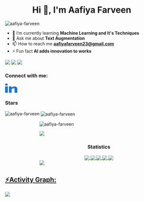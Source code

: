 <h1 align="center">Hi 👋, I'm Aafiya Farveen</h1>
<p align="left"> <img src="https://komarev.com/ghpvc/?username=aafiya-farveen&label=Profile%20views&color=0e75b6&style=flat" alt="aafiya-farveen" /> </p>


- 🌱 I’m currently learning **Machine Learning and It's Techniques**
- 💬 Ask me about **Text Augmentation**
- 📫 How to reach me **aafiyafarveen23@gmail.com**
- ⚡ Fun fact **AI adds innovation to works**

<div> <a href="https://www.linkedin.com/in/aafiya-farveen" target="_blank"><img src="https://img.shields.io/badge/LinkedIn-0077B5?style=for-the-badge&logo=linkedin&logoColor=white" target="_blank"></a>
<a href="https://github.com/aafiya-farveen" target="_blank"><img src="https://img.shields.io/badge/GitHub-100000?style=for-the-badge&logo=github&logoColor=white" target="_blank"></a>
<a href = "mailto:aafiyafarveen23@gmail.com"><img src="https://img.shields.io/badge/-Gmail-%23333?style=for-the-badge&logo=gmail&logoColor=white" target="_blank"></a>
</div><h3 align="left">Connect with me:</h3>
<p align="left">
<a href="https://linkedin.com/in/aafiya-farveen" target="blank"><img align="center" src="https://raw.githubusercontent.com/teamedwardforever/Readme-Generator/71f25dd8b98329b168142a6b782a107b75eab178/svg/Social/linked-in-alt.svg" alt="aafiya-farveen" height="30" width="40" /></a></p>

<h3 align="left">Stars</h3>
<img align="left" height="180em" src="https://github-readme-stats.vercel.app/api/top-langs/?username=aafiya-farveen&layout=compact&theme=dark" alt=aafiya-farveen />

<p>&nbsp;<img align="center" height="180em" src="https://github-readme-stats.vercel.app/api?username=aafiya-farveen&show_icons=true&locale=en&theme=dark" alt="aafiya-farveen" /></p>

<p><img align="center" height="180em" src="https://github-readme-streak-stats.herokuapp.com/?user=aafiya-farveen&theme=dark" alt="aafiya-farveen" /></p>

<img src="https://user-images.githubusercontent.com/73097560/115834477-dbab4500-a447-11eb-908a-139a6edaec5c.gif"><h3 align="center">Statistics</h3>
<div align="center">
<a href="https://github.com/aafiya-farveen">
<img align="center" src="http://github-profile-summary-cards.vercel.app/api/cards/stats?username=aafiya-farveen&theme=2077" height="180em" />
<img align="center" src="http://github-profile-summary-cards.vercel.app/api/cards/most-commit-language?username=aafiya-farveen&theme=2077" height="180em" />
<img align="center" src="http://github-profile-summary-cards.vercel.app/api/cards/repos-per-language?username=aafiya-farveen&theme=2077" height="180em" />
<img align="center" src="http://github-profile-summary-cards.vercel.app/api/cards/productive-time?username=aafiya-farveen&theme=2077" height="180em" />
<img align="center" src="http://github-profile-summary-cards.vercel.app/api/cards/profile-details?username=aafiya-farveen&theme=2077" height="180em" />
</div>
<img src="https://user-images.githubusercontent.com/73097560/115834477-dbab4500-a447-11eb-908a-139a6edaec5c.gif"><h2 align="left">⚡Activity Graph:</h2>
<img align="center" src="https://github-readme-activity-graph.vercel.app/graph?username=aafiya-farveen&theme=github"/>
